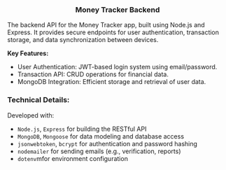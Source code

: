 <h3 align="center">Money Tracker Backend</h3>

<p>
The backend API for the Money Tracker app, built using Node.js and Express. It provides secure endpoints for user authentication, transaction storage, and data synchronization between devices.
</p>

<p><strong>Key Features:</strong></p>
<ul>
  <li>User Authentication: JWT-based login system using email/password.</li>
  <li>Transaction API: CRUD operations for financial data.</li>
  <li>MongoDB Integration: Efficient storage and retrieval of user data.</li>
</ul>

<h3>Technical Details:</h3>
<p>
Developed with:
<ul>
  <li><code>Node.js</code>, <code>Express</code> for building the RESTful API</li>
  <li><code>MongoDB</code>, <code>Mongoose</code> for data modeling and database access</li>
  <li><code>jsonwebtoken</code>, <code>bcrypt</code> for authentication and password hashing</li>
  <li><code>nodemailer</code> for sending emails (e.g., verification, reports)</li>
  <li><code>dotenv</code>mfor environment configuration</li>
</ul>
</p>
